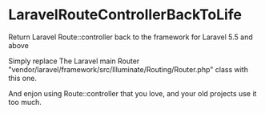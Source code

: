 # LaravelRouteControllerBackToLife
Return Laravel Route::controller back to the framework for Laravel 5.5 and above

Simply replace The Laravel main Router "vendor/laravel/framework/src/Illuminate/Routing/Router.php" class with this one.

And enjon using Route::controller that you love, and your old projects use it too much.
